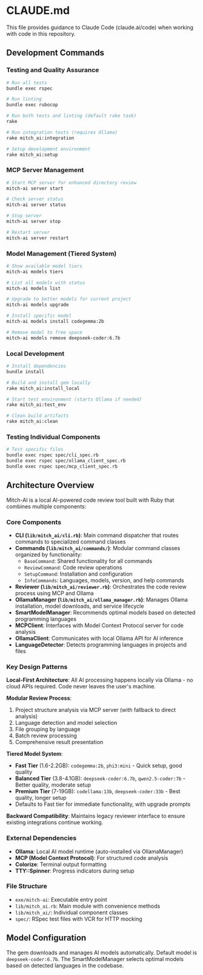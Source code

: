 # CLAUDE.md

This file provides guidance to Claude Code (claude.ai/code) when working with code in this repository.

## Development Commands

### Testing and Quality Assurance
```bash
# Run all tests
bundle exec rspec

# Run linting  
bundle exec rubocop

# Run both tests and linting (default rake task)
rake

# Run integration tests (requires Ollama)
rake mitch_ai:integration

# Setup development environment
rake mitch_ai:setup
```

### MCP Server Management
```bash
# Start MCP server for enhanced directory review
mitch-ai server start

# Check server status
mitch-ai server status

# Stop server
mitch-ai server stop

# Restart server
mitch-ai server restart
```

### Model Management (Tiered System)
```bash
# Show available model tiers
mitch-ai models tiers

# List all models with status
mitch-ai models list

# Upgrade to better models for current project
mitch-ai models upgrade

# Install specific model
mitch-ai models install codegemma:2b

# Remove model to free space
mitch-ai models remove deepseek-coder:6.7b
```

### Local Development
```bash
# Install dependencies
bundle install

# Build and install gem locally
rake mitch_ai:install_local

# Start test environment (starts Ollama if needed)
rake mitch_ai:test_env

# Clean build artifacts
rake mitch_ai:clean
```

### Testing Individual Components
```bash
# Test specific files
bundle exec rspec spec/cli_spec.rb
bundle exec rspec spec/ollama_client_spec.rb
bundle exec rspec spec/mcp_client_spec.rb
```

## Architecture Overview

Mitch-AI is a local AI-powered code review tool built with Ruby that combines multiple components:

### Core Components
- **CLI (`lib/mitch_ai/cli.rb`)**: Main command dispatcher that routes commands to specialized command classes
- **Commands (`lib/mitch_ai/commands/`)**: Modular command classes organized by functionality:
  - `BaseCommand`: Shared functionality for all commands
  - `ReviewCommand`: Code review operations
  - `SetupCommand`: Installation and configuration
  - `InfoCommands`: Languages, models, version, and help commands
- **Reviewer (`lib/mitch_ai/reviewer.rb`)**: Orchestrates the code review process using MCP and Ollama
- **OllamaManager (`lib/mitch_ai/ollama_manager.rb`)**: Manages Ollama installation, model downloads, and service lifecycle
- **SmartModelManager**: Recommends optimal models based on detected programming languages
- **MCPClient**: Interfaces with Model Context Protocol server for code analysis
- **OllamaClient**: Communicates with local Ollama API for AI inference
- **LanguageDetector**: Detects programming languages in projects and files

### Key Design Patterns

**Local-First Architecture**: All AI processing happens locally via Ollama - no cloud APIs required. Code never leaves the user's machine.

**Modular Review Process**: 
1. Project structure analysis via MCP server (with fallback to direct analysis)
2. Language detection and model selection
3. File grouping by language
4. Batch review processing
5. Comprehensive result presentation

**Tiered Model System**: 
- **Fast Tier** (1.6-2.2GB): `codegemma:2b`, `phi3:mini` - Quick setup, good quality
- **Balanced Tier** (3.8-4.1GB): `deepseek-coder:6.7b`, `qwen2.5-coder:7b` - Better quality, moderate setup  
- **Premium Tier** (7-19GB): `codellama:13b`, `deepseek-coder:33b` - Best quality, longer setup
- Defaults to Fast tier for immediate functionality, with upgrade prompts

**Backward Compatibility**: Maintains legacy reviewer interface to ensure existing integrations continue working.

### External Dependencies
- **Ollama**: Local AI model runtime (auto-installed via OllamaManager)
- **MCP (Model Context Protocol)**: For structured code analysis
- **Colorize**: Terminal output formatting
- **TTY::Spinner**: Progress indicators during setup

### File Structure
- `exe/mitch-ai`: Executable entry point
- `lib/mitch_ai.rb`: Main module with convenience methods
- `lib/mitch_ai/`: Individual component classes
- `spec/`: RSpec test files with VCR for HTTP mocking

## Model Configuration

The gem downloads and manages AI models automatically. Default model is `deepseek-coder:6.7b`. The SmartModelManager selects optimal models based on detected languages in the codebase.